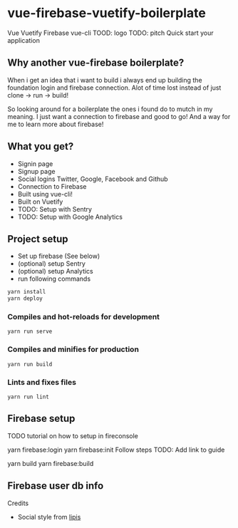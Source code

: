 # vue-firebase-vuetify-boilerplate
Vue Vuetify Firebase vue-cli
TOOD: logo
TODO: pitch Quick start your application

## Why another vue-firebase boilerplate?
When i get an idea that i want to build i always end up building the foundation login and firebase connection. Alot of time lost instead of just clone -> run -> build! 

So looking around for a boilerplate the ones i found do to mutch in my meaning. I just want a connection to firebase and good to go! And a way for me to learn more about firebase!

## What you get?
* Signin page
* Signup page
* Social logins Twitter, Google, Facebook and Github
* Connection to Firebase
* Built using vue-cli!
* Built on Vuetify
* TODO: Setup with Sentry 
* TODO: Setup with Google Analytics


## Project setup
* Set up firebase (See below)
* (optional) setup Sentry
* (optional) setup Analytics
* run following commands 

```bash
yarn install
yarn deploy
```

### Compiles and hot-reloads for development
```
yarn run serve
```

### Compiles and minifies for production
```
yarn run build
```

### Lints and fixes files
```
yarn run lint
```



## Firebase setup
TODO tutorial on how to setup in fireconsole

yarn firebase:login
yarn firebase:init
Follow steps
TODO: Add link to guide

yarn build
yarn firebase:build

## Firebase user db info

Credits
* Social style from [lipis]( https://lipis.github.io/bootstrap-social/)
